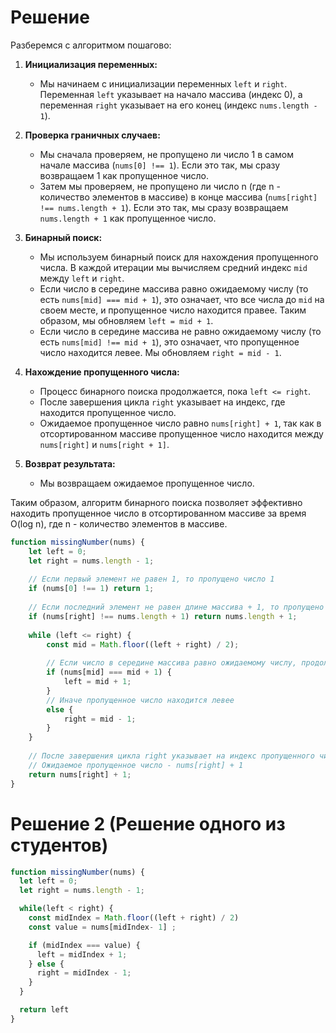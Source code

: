 # Решение

Разберемся с алгоритмом пошагово:

1. **Инициализация переменных:**
   - Мы начинаем с инициализации переменных `left` и `right`. Переменная `left` указывает на начало массива (индекс 0), а переменная `right` указывает на его конец (индекс `nums.length - 1`).

2. **Проверка граничных случаев:**
   - Мы сначала проверяем, не пропущено ли число 1 в самом начале массива (`nums[0] !== 1`). Если это так, мы сразу возвращаем 1 как пропущенное число.
   - Затем мы проверяем, не пропущено ли число n (где n - количество элементов в массиве) в конце массива (`nums[right] !== nums.length + 1`). Если это так, мы сразу возвращаем `nums.length + 1` как пропущенное число.

3. **Бинарный поиск:**
   - Мы используем бинарный поиск для нахождения пропущенного числа. В каждой итерации мы вычисляем средний индекс `mid` между `left` и `right`.
   - Если число в середине массива равно ожидаемому числу (то есть `nums[mid] === mid + 1`), это означает, что все числа до `mid` на своем месте, и пропущенное число находится правее. Таким образом, мы обновляем `left = mid + 1`.
   - Если число в середине массива не равно ожидаемому числу (то есть `nums[mid] !== mid + 1`), это означает, что пропущенное число находится левее. Мы обновляем `right = mid - 1`.

4. **Нахождение пропущенного числа:**
   - Процесс бинарного поиска продолжается, пока `left <= right`.
   - После завершения цикла `right` указывает на индекс, где находится пропущенное число.
   - Ожидаемое пропущенное число равно `nums[right] + 1`, так как в отсортированном массиве пропущенное число находится между `nums[right]` и `nums[right + 1]`.

5. **Возврат результата:**
   - Мы возвращаем ожидаемое пропущенное число.

Таким образом, алгоритм бинарного поиска позволяет эффективно находить пропущенное число в отсортированном массиве за время O(log n), где n - количество элементов в массиве.

```js
function missingNumber(nums) {
    let left = 0;
    let right = nums.length - 1;
    
    // Если первый элемент не равен 1, то пропущено число 1
    if (nums[0] !== 1) return 1;
    
    // Если последний элемент не равен длине массива + 1, то пропущено последнее число
    if (nums[right] !== nums.length + 1) return nums.length + 1;
    
    while (left <= right) {
        const mid = Math.floor((left + right) / 2);
        
        // Если число в середине массива равно ожидаемому числу, продолжаем поиск справа
        if (nums[mid] === mid + 1) {
            left = mid + 1;
        } 
        // Иначе пропущенное число находится левее
        else {
            right = mid - 1;
        }
    }
    
    // После завершения цикла right указывает на индекс пропущенного числа
    // Ожидаемое пропущенное число - nums[right] + 1
    return nums[right] + 1;
}
```

# Решение 2 (Решение одного из студентов)

```js
function missingNumber(nums) {
  let left = 0;
  let right = nums.length - 1;

  while(left < right) {
    const midIndex = Math.floor((left + right) / 2)
    const value = nums[midIndex- 1] ;

    if (midIndex === value) {
      left = midIndex + 1;
    } else {
      right = midIndex - 1;
    }
  }

  return left
}
```